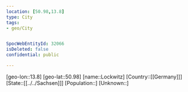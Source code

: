 ```yaml
---
location: [50.98,13.8]
type: City
tags:
- geo/City


SpocWebEntityId: 32066
isDeleted: false
confidential: public

---
```

[geo-lon::13.8]
[geo-lat::50.98]
[name::Lockwitz]
[Country::[[Germany]]]
[State::[[../../Sachsen]]]
[Population::]
[Unknown::]

